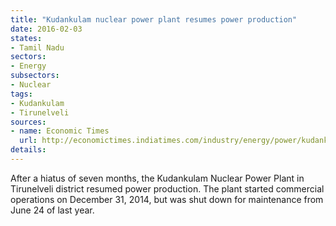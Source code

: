 ```yaml
---
title: "Kudankulam nuclear power plant resumes power production"
date: 2016-02-03
states:
- Tamil Nadu
sectors:
- Energy
subsectors:
- Nuclear
tags:
- Kudankulam
- Tirunelveli
sources:
- name: Economic Times
  url: http://economictimes.indiatimes.com/industry/energy/power/kudankulam-nuclear-plant-resumes-power-generation-after-7-months/articleshow/50784923.cms
details:
---
```


After a hiatus of seven months, the Kudankulam Nuclear Power Plant in Tirunelveli district resumed power production. The plant started commercial operations on December 31, 2014, but was shut down for maintenance from June 24 of last year.
